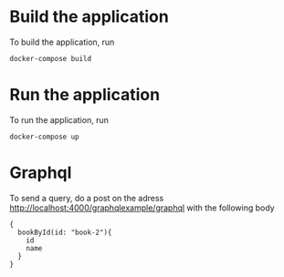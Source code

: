 # Build the application

To build the application, run 

```
docker-compose build
``` 

# Run the application

To run the application, run 
```
docker-compose up
```

# Graphql

To send a query, do a post on the adress <http://localhost:4000/graphqlexample/graphql>
with the following body
``` 
{
  bookById(id: "book-2"){
    id
    name
  }
}
```

